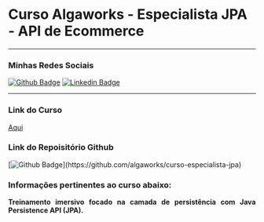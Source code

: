 # Curso Algaworks - Especialista JPA - API de Ecommerce

<hr/>

<h3> Minhas Redes Sociais </h3>

[![Github Badge](https://img.shields.io/badge/-Github-000?style=for-the-badge&logo=Github&logoColor=white&link=https://github.com/karasurage?tab=repositories)](https://github.com/karasurage?tab=repositories)
[![Linkedin Badge](https://img.shields.io/badge/-LinkedIn-blue?style=for-the-badge&logo=Linkedin&logoColor=white&link=https://www.linkedin.com/in/nicholas-mateus-veloso/)](https://www.linkedin.com/in/nicholas-mateus-veloso/)

<hr/>

<div>
    <h3>Link do Curso </h3> <a href="https://lp.algaworks.com/ejpa-lista-espera/">Aqui</a>
    <h3>Link do Repoisitório Github</h3>
</div>

[![Github Badge](https://img.shields.io/badge/-Github-000?style=for-the-badge&logo=Github&logoColor=white&link=https://github.com/algaworks/curso-especialista-jpa")](https://github.com/algaworks/curso-especialista-jpa)

<h3>
   Informações pertinentes ao curso abaixo:
</h3>

<p align="justify">
<strong>Treinamento imersivo focado na camada de persistência com Java Persistence API (JPA).</strong>
</p>
